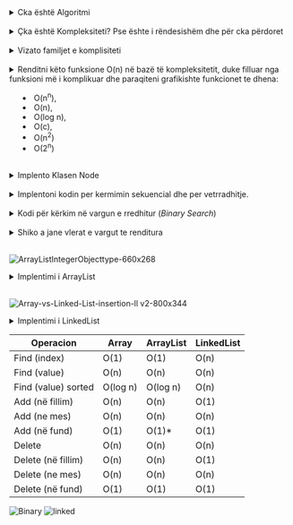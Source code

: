 <details><summary>Cka është Algoritmi</summary>

Algorimti është një varg i fundëm i hapave që ndiqen për të zgjidhur një problem të caktuar.

</details>

<br />

<details><summary>Çka është Kompleksiteti? Pse ështe i rëndesishëm dhe për cka përdoret</summary>

Kompliciteti është një mënyrë për të përcaktuar sa kohë dhe memorie do të na nevoitet per një zgjithen e nje problemi.

Eshtë i rëndësishëm sepse përdoret për të përcaktuar performancën e një programi dhe për të optimizuar kodin për të arritur një ekzekutim më të shpejtë dhe më efikas.

</details>

<br />

<details><summary>Vizato familjet e komplisiteti</summary>

![image](https://user-images.githubusercontent.com/50520333/230749328-70597424-c364-411d-ae3c-3b73901ea475.png)

![big-o-complexity-graph](https://user-images.githubusercontent.com/50520333/230749192-17fbbdc6-6e27-4add-b909-4c3b9d81a5cb.png)

</details>

<br />

<details><summary>Renditni këto funksione O(n) në bazë të kompleksitetit, duke filluar nga funksioni më i komplikuar dhe paraqiteni grafikishte funkcionet te dhena:

- O(n<sup>n</sup>),
- O(n),
- O(log n),
- O(c),
- O(n<sup>2</sup>)
- O(2<sup>n</sup>)

</summary>

- O(n<sup>n</sup>) - Eksponencial
- O(2<sup>n</sup>) - Eksponencial
- O(n<sup>2</sup>) - Quadrik
- O(n), - Linar
- O(log n), - Logaritmik
- O(c), - Konstant

</details>

<br />

<details><summary>Implento Klasen Node</summary>
<br />

Klasa Note ka 2 Element:

- Next: Node
- Data: Object

```java
public class Node {
    //variablat e objekteve te klases Node
    Object data; //e dhena qe permbahet ne nyjen
    Node next; //referenca (treguesi, pointeri) qe tregon ne nyjen e ardhshme

    //konstruktori per inicializimin e variablave te objekteve te kesaj klase
    public Node(Object value) {
        data = value;
        next = null;
    }
}
```

</details>
<br />

<details><summary>Implentoni kodin per kermimin sekuencial dhe per vetrradhitje.</summary>

`Sekuncial`

```java
public static int sequencialSearch(int[] vargu, int find) {
   for (int i = 0; i < v.length; i++) {
      if (vargu[i] == find) {
         return i;
      }
   }
   return -1;
}
```

`Veterrathitur`

```java
public static boolean seqFindSelfSort(int[] vargu, int find) {
    for (int i = 0; i < v.length - 1; i++) {
        if (vargu[i] == find) {
            swap(vargu[i], vargu[i + 1]);
            return true;
        }
    }

    return false;
}


public static void swap(int x, int y){
    int temp = x;
    x = y;
    y = temp;
}
```

</details>

<br />

<details><summary>Kodi për kërkim në vargun e rredhitur (<i>Binary Search</i>)
</summary>

**Binary Seach** paraqet kerkim me komplekistet Logarimti. **Paraqitet vetem tek varget e renditura**

Funksioni:

- I ka 3 variabe (pointer) (fillimin , mesin dhe mbarimin)
- Ne fillim e shikon elementin e mesit.
- Nese elementi i mesit është me i madh e vazhdon kerkimin ne te djath
- Nese elementi i mesit është me i vogel e vazhdon kerkimin ne te majt
- Nese nuk e gjen elementin kthen _-1_;

![image](https://user-images.githubusercontent.com/50520333/230810914-9f8e29ea-774c-4c46-bb66-0f3b26b87324.png)

```java
public static int binarySearch(int arr[], int find){
//  worst case: O(log2n) - logaritmik, best case: O(1) ose O(c) - konstant
    // Arrays.sort(arr);

    int start = 0;
    int end = arr.length - 1;

    while (start <= end){
        int mid = (end + start) / 2;

        if(arr[mid] == find)
            return mid;

         else if(arr[mid] < find)
            start = mid + 1;

        else
            end = mid - 1;
    }

}
```

`Binary Serach Recursion`

```java
public static void binaryRecursion(int arr[], int value, int low, int hight){
    Arrays.sort(arr);

    int mid = (low + hight) / 2;

    if(hight < low){
        System.out.println("Not ka vlera");
        return;
    }

    if (value == arr[mid])
        System.out.println(mid);

    else if (value < arr[mid])
        binaryRecursion(arr, value, mid + 1, hight);

    else
        binaryRecursion(arr, value, low, mid - 1);

}
```

</details>
<br />

<details><summary> Shiko a jane vlerat e vargut te renditura </summary>

// Worst case O(n)

- I krahasojm elemetin elementin me elemetin e rradhës.
- Nëse është më i madh kthe false
- Nëse kushti nuk plotesohet ateher vargu eshte i renditur

```java
public static boolean isSorted(int[] arr) {
    for (int i = 0; i < arr.length - 1; i++) {
        if (arr[i] > arr[i + 1]) {
            return false;
        }
    }

    return true;
}
```

</details>
<br />

![ArrayListIntegerObjecttype-660x268](https://user-images.githubusercontent.com/50520333/230811875-82dd18af-963e-4c12-973d-37748267477c.png)

<details><summary>Implentimi i ArrayList</summary>

Cfare ka ArrayList:

- 1 array
- size
- maxSize

```java
public class ArrayList {
    int[] array;
    int size;
    int maxSize;
}
```

Funskionet:

Add: fori ja nis nga **fundi** me **-**
Remove: fori ja nis nga **fillimi** me **+**

- add(int Index)
  - Nese vargu eshte i mbushur rrite per 2 fish
  - Shto elemetin ne fund te array dhe rrit size per 1
- find / search (int value)
  - Përdor kërkimin sekuencial dhe kthe indexin ne elemtin e thene
- remove(int index)
  - Nese indexi eshte i sakte ( x <= 0 )
  - Shikojme nëse vargu është bosh
  - Për heqjen e një elemnti ne varg ne fillim e gjejm indexin e elemenit
  - Kur e gjejm indexin, e shtyjm vleren e atij indeksi deri sa te shkojn ne fund
  - dhe ne fund e zvogelojm size per 1
- display
  - Trego te gjitha elemente ne ArrayList

Impimentimi:

```java
// Konstruktori
public ArrayList() {
    maxSize = 8; // Maksimumi fillestar
    size = 0;    // Vlear Fillester e vargut
    array = new int[maxSize];
}
```

Funksioni `add`

- Nese vargu eshte i mbushur rrite per 2 fish
- Shto elemetin ne fund te array dhe rrit size per 1

```java
public void add(int value){
    inereaseSize();

    if (size >= maxSize) { // mundet edhe pa if nese e kemi në inereaseSize()
        array[size] = value;
        size++;
    }
}

private void inereaseSize() {  // privat - vetem klasa ArrayList mund te qaset ne kete funksion
    if (size >= maxSize) {
        array = Arrays.copyOf(array, maxSize * 2);
    }
}
```

Funksioni `find()`

```java
public int find(int value) {
    for (int i = 0; i < size; i++) {
        if (array[i] == value) {
            return i;
        }
    }
    return -1;
}
```

Funksioni `remove(value)`

- Nese indexi eshte i sakte ( x <= 0 )
- Shikojme nëse vargu është bosh
- Për heqjen e një elemnti ne varg ne fillim e gjejm indexin e elemenit
- Kur e gjejm indexin, e shtyjm vleren e atij indeksi deri sa te shkojn ne fund
- dhe ne fund e zvogelojm size per 1

```java
public void remove(int value) {
     if (size == 0) { // Shikojm nese vargu ka elemente
        System.out.println("Array është bosh");
        return;
    }

    decreaseSize(); // nese vargu perdoret me pak se gjymsa e madhesis e zvogelojm per 2fishin

    int index = find(value); // Gjej indeksin e vlerës

    if (index != -1) {// kontrollo nese elementi eshte ne varg

        for (int i = index; i < size - 1; i++) {
            array[i] = array[i + 1]; // largo elementin e nga vargu array duke e quar elementin ne fund te vargut
        }

        // dhe zvogeloje per 1
        size--;
    }
}

private void decreaseSize() {
    if (size == maxSize / 2) {
        array = Arrays.copyOf(array, maxSize / 2);
        maxSize /= 2;
    }
}
```

![Delete-element-from-an-array-in-C](https://user-images.githubusercontent.com/50520333/230817060-725967f8-d6e2-4c1f-bedc-3f508eae20bb.png)

Funksioni `display()`

```java
public void display() {
    for (int i = 0; i < size; i++) {
        System.out.print(array[i] + " ");
    }
    System.out.println();
}
```

Funksioni: `addFirst()`

```java
 public void addFirst(int value) {

    if (maxSize == size)
        increaseArray();

    for (int i = size; i > 0; i--)
        v[i] = v[i - 1];

    v[0] = value;
    size++;
}
```

</details>
<br />

![Array-vs-Linked-List-insertion-ll v2-800x344](https://user-images.githubusercontent.com/50520333/230811933-b7837b4c-13f3-48ed-b12b-c20d368ce734.png)

<details><summary>Implentimi i LinkedList</summary>

```java
public class LinkedList {
    // krijimi i struktures se nyjes
    public class Node {
        //variablat e objekteve te klases Node
        Object data; //e dhena qe permbahet ne nyjen
        Node next; //referenca (treguesi, pointeri) qe tregon ne nyjen e ardhshme

        //konstruktori per inicializimin e variablave te objekteve te kesaj klase
        public Node(Object d) {
            data = d;
            next = null;
        }
    }

    //lista e lidhur eshte nje grup i nyjeve te lidhura njera me tjetren, linkedlist eshte strukture dinamike

    //variablat e objekteve te klases LinkedList
    Node head, tail;
    private int size; //size eshte e dukshme vetem brenda kesaj klase
    //konstruktori
    public LinkedList() {
        //ne fillim lista e lidhur eshte e zbrazte
        head = tail = null;
        size = 0;
    }

    //shtimi ne fillim te listes
    public void addFirst(Object e) {
        //kompleksiteti: O(1) - konstant

        //krijimi i nje nyjeje te re
        Node n = new Node(e);
        //kontrollo nese lista eshte e zbrazte
        if (size == 0) {
            head = tail = n;
        }
        //perndryshe, shto elementin e ri ne fillim te listes
        else {
            n.next = head;
            head = n;
        }
        size++;
    }

    //metodat e objekteve te kesaj klase

    //shtimi ne fund te listes
    public void addLast(Object e) {
        //kompleksiteti: O(1) - konstant

        //krijimi i nje nyjeje te re
        Node n = new Node(e);
        //kontrollo nese lista eshte e zbrazte
        if (size == 0) {
            head = tail = n;
        }
        //perndryshe, shto elementin e ri ne fund te listes
        else {
            tail.next = n;
            tail = n;
        }
        size++;
    }

    public Object get(int in) {
        //kompleksiteti: best case: O(1) - konstant
        //kompleksiteti: worst case: O(n) - linear

        //kontrollo nese indeksi in nuk eshte valid
        if (in < 0 || in >= size) return null;
        //perndryshe kthe nyjen ne poziten in
        Node tmp = head;
        for (int i = 0; i < in; i++)
            tmp = tmp.next;
        return tmp.data;
    }

    //leximi i elementeve ne listen
    public void display() {
        //kompleksiteti: O(n) - linear

        Node tmp = head;
        //perderisa ka nyje ne listen
        while (tmp != null) {
            System.out.print(tmp.data + " "); //printo vleren e nyjes aktuale
            tmp = tmp.next; //leviz ne nyjen e ardhshme
        }
        System.out.println();
    }

}

```

</details>

| Operacion           | Array    | ArrayList | LinkedList |
| ------------------- | -------- | --------- | ---------- |
| Find (index)        | O(1)     | O(1)      | O(n)       |
| Find (value)        | O(n)     | O(n)      | O(n)       |
| Find (value) sorted | O(log n) | O(log n)  | O(n)       |
| Add (në fillim)     | O(n)     | O(n)      | O(1)       |
| Add (ne mes)        | O(n)     | O(n)      | O(n)       |
| Add (në fund)       | O(1)     | O(1)\*    | O(1)       |
| Delete              | O(n)     | O(n)      | O(n)       |
| Delete (në fillim)  | O(n)     | O(n)      | O(1)       |
| Delete (ne mes)     | O(n)     | O(n)      | O(n)       |
| Delete (në fund)    | O(1)     | O(1)      | O(1)       |
    
    
![Binary](https://user-images.githubusercontent.com/50520333/231023547-7d7fe899-4d93-46f1-a2a9-e3dc23981da2.png)
![linked](https://user-images.githubusercontent.com/50520333/231023549-c37c947b-3dcf-4af4-94b9-52b4821815e2.png)

